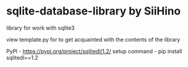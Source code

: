 # sqlite-database-library by SiiHino
library for work with sqlite3

view template.py for to get acquainted with the contents of the library

PyPl - https://pypi.org/project/sqlitedl/1.2/
setup command - pip install sqlitedl==1.2
